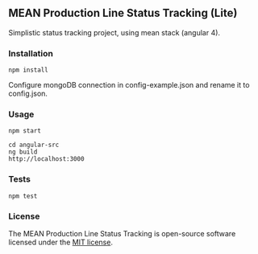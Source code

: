 ## MEAN Production Line Status Tracking (Lite)

Simplistic status tracking project, using mean stack (angular 4).

### Installation

    npm install
    
Configure mongoDB connection in config-example.json and rename it to config.json.

### Usage

    npm start    
        
    cd angular-src
    ng build
    http://localhost:3000

### Tests

    npm test
    
### License
    
The MEAN Production Line Status Tracking is open-source software licensed under the [MIT license](http://opensource.org/licenses/MIT).


